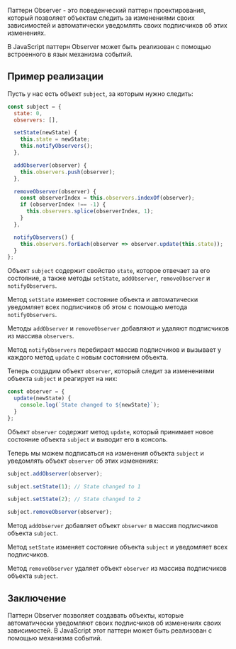 Паттерн Observer - это поведенческий паттерн проектирования, который позволяет объектам следить за изменениями своих зависимостей и автоматически уведомлять своих подписчиков об этих изменениях.

В JavaScript паттерн Observer может быть реализован с помощью встроенного в язык механизма событий.

## Пример реализации

Пусть у нас есть объект `subject`, за которым нужно следить:

```js
const subject = {
  state: 0,
  observers: [],

  setState(newState) {
    this.state = newState;
    this.notifyObservers();
  },

  addObserver(observer) {
    this.observers.push(observer);
  },

  removeObserver(observer) {
    const observerIndex = this.observers.indexOf(observer);
    if (observerIndex !== -1) {
      this.observers.splice(observerIndex, 1);
    }
  },

  notifyObservers() {
    this.observers.forEach(observer => observer.update(this.state));
  }
};

```

Объект `subject` содержит свойство `state`, которое отвечает за его состояние, а также методы `setState`, `addObserver`, `removeObserver` и `notifyObservers`.

Метод `setState` изменяет состояние объекта и автоматически уведомляет всех подписчиков об этом с помощью метода `notifyObservers`.

Методы `addObserver` и `removeObserver` добавляют и удаляют подписчиков из массива `observers`.

Метод `notifyObservers` перебирает массив подписчиков и вызывает у каждого метод `update` с новым состоянием объекта.

Теперь создадим объект `observer`, который следит за изменениями объекта `subject` и реагирует на них:

```js
const observer = {
  update(newState) {
    console.log(`State changed to ${newState}`);
  }
};

```

Объект `observer` содержит метод `update`, который принимает новое состояние объекта `subject` и выводит его в консоль.

Теперь мы можем подписаться на изменения объекта `subject` и уведомлять объект `observer` об этих изменениях:

```js
subject.addObserver(observer);

subject.setState(1); // State changed to 1

subject.setState(2); // State changed to 2

subject.removeObserver(observer);

```

Метод `addObserver` добавляет объект `observer` в массив подписчиков объекта `subject`.

Метод `setState` изменяет состояние объекта `subject` и уведомляет всех подписчиков.

Метод `removeObserver` удаляет объект `observer` из массива подписчиков объекта `subject`.

## Заключение

Паттерн Observer позволяет создавать объекты, которые автоматически уведомляют своих подписчиков об изменениях своих зависимостей. В JavaScript этот паттерн может быть реализован с помощью механизма событий.